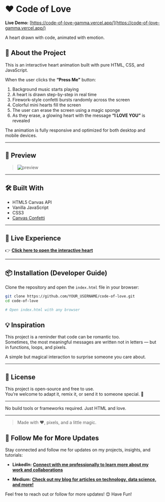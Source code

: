 
# ❤️ Code of Love

**Live Demo:** [https://code-of-love-gamma.vercel.app/](https://code-of-love-gamma.vercel.app/)

A heart drawn with code, animated with emotion.

## 🌟 About the Project

This is an interactive heart animation built with pure HTML, CSS, and JavaScript.

When the user clicks the **“Press Me”** button:

1. Background music starts playing  
2. A heart is drawn step-by-step in real time  
3. Firework-style confetti bursts randomly across the screen  
4. Colorful mini hearts fill the screen  
5. The user can erase the screen using a magic sponge  
6. As they erase, a glowing heart with the message **“I LOVE YOU”** is revealed

The animation is fully responsive and optimized for both desktop and mobile devices.

---

## 🎥 Preview

> ![preview](preview/heart-preview.gif)

---

## 🛠️ Built With

- HTML5 Canvas API  
- Vanilla JavaScript  
- CSS3  
- [Canvas Confetti](https://www.npmjs.com/package/canvas-confetti)

---

## 🚀 Live Experience

👉 **[Click here to open the interactive heart](https://code-of-love-gamma.vercel.app/)**

---

## 📦 Installation (Developer Guide)

Clone the repository and open the `index.html` file in your browser:

```bash
git clone https://github.com/YOUR_USERNAME/code-of-love.git
cd code-of-love

# Open index.html with any browser
```

## 💡 Inspiration

This project is a reminder that code can be romantic too.  
Sometimes, the most meaningful messages are written not in letters — but in functions, loops, and pixels.

A simple but magical interaction to surprise someone you care about.

---

## 📄 License

This project is open-source and free to use.  
You’re welcome to adapt it, remix it, or send it to someone special. 💌

---

No build tools or frameworks required. Just HTML and love.

---
> Made with ❤️, pixels, and a little magic.

## 🚀 Follow Me for More Updates

Stay connected and follow me for updates on my projects, insights, and tutorials:

-  **LinkedIn:** **[Connect with me professionally to learn more about my work and collaborations](https://www.linkedin.com/in/gunalhincal)**
    
-   **Medium:** **[Check out my blog for articles on technology, data science, and more!](https://medium.com/@hincalgunal)**

Feel free to reach out or follow for more updates! 😊 Have Fun!

